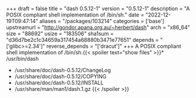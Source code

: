 +++
draft = false
title = "dash 0.5.12-1"
version = "0.5.12-1"
description = "A POSIX compliant shell implementation of /bin/sh."
date = "2022-12-19T09:47:14"
aliases = "/packages/103214"
categories = ['base']
upstreamurl = "http://gondor.apana.org.au/~herbert/dash"
arch = "x86_64"
size = "88692"
usize = "183506"
sha1sum = "d36d7be2c1c34659a317454a68880b3471e77651"
depends = "['glibc>=2.34']"
reverse_depends = "['dracut']"
+++
A POSIX compliant shell implementation of /bin/sh.{{< spoiler text="show files" >}}* /usr/bin/dash
* /usr/share/doc/dash-0.5.12/ChangeLog
* /usr/share/doc/dash-0.5.12/COPYING
* /usr/share/doc/dash-0.5.12/INSTALL
* /usr/share/man/man1/dash.1.gz
{{< /spoiler >}}